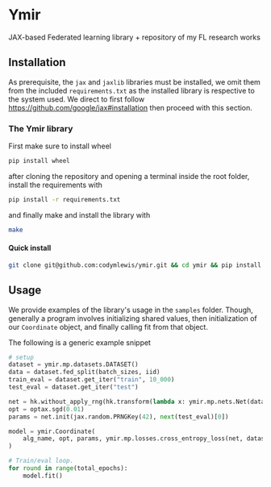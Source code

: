 # Ymir
JAX-based Federated learning library + repository of my FL research works

## Installation
As prerequisite, the `jax` and `jaxlib` libraries must be installed, we omit them from the
included `requirements.txt` as the installed library is respective to the system used. We direct
to first follow https://github.com/google/jax#installation then proceed with this section.

### The Ymir library
First make sure to install wheel
~~~sh
pip install wheel
~~~

after cloning the repository and opening a terminal inside the root folder, install the requirements with
~~~sh
pip install -r requirements.txt
~~~

and finally make and install the library with
~~~sh
make
~~~

#### Quick install
~~~sh
git clone git@github.com:codymlewis/ymir.git && cd ymir && pip install -r requirements.txt && make
~~~

## Usage
We provide examples of the library's usage in the `samples` folder. Though, generally
a program involves initializing shared values, then initialization of our `Coordinate`
object, and finally calling fit from that object.

The following is a generic example snippet
~~~python
# setup
dataset = ymir.mp.datasets.DATASET()
data = dataset.fed_split(batch_sizes, iid)
train_eval = dataset.get_iter("train", 10_000)
test_eval = dataset.get_iter("test")

net = hk.without_apply_rng(hk.transform(lambda x: ymir.mp.nets.Net(dataset.classes)(x)))
opt = optax.sgd(0.01)
params = net.init(jax.random.PRNGKey(42), next(test_eval)[0])

model = ymir.Coordinate(
    alg_name, opt, params, ymir.mp.losses.cross_entropy_loss(net, dataset.classes), data
)

# Train/eval loop.
for round in range(total_epochs):
    model.fit()
~~~
